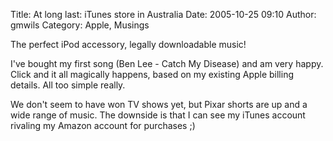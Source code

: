Title: At long last: iTunes store in Australia
Date: 2005-10-25 09:10
Author: gmwils
Category: Apple, Musings

The perfect iPod accessory, legally downloadable music!

</p>

I've bought my first song (Ben Lee - Catch My Disease) and am very
happy. Click and it all magically happens, based on my existing Apple
billing details. All too simple really.

</p>

We don't seem to have won TV shows yet, but Pixar shorts are up and a
wide range of music. The downside is that I can see my iTunes account
rivaling my Amazon account for purchases ;)

</p>

